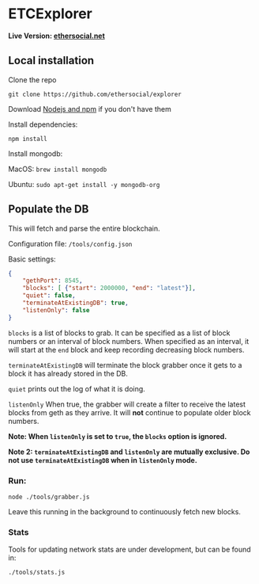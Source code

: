 # ETCExplorer 

<b>Live Version: [ethersocial.net](https://ethersocial.net)</b>



## Local installation

Clone the repo

`git clone https://github.com/ethersocial/explorer`

Download [Nodejs and npm](https://docs.npmjs.com/getting-started/installing-node "Nodejs install") if you don't have them

Install dependencies:

`npm install`

Install mongodb:

MacOS: `brew install mongodb`

Ubuntu: `sudo apt-get install -y mongodb-org`

## Populate the DB

This will fetch and parse the entire blockchain.

Configuration file: `/tools/config.json`

Basic settings:
```json
{
    "gethPort": 8545, 
    "blocks": [ {"start": 2000000, "end": "latest"}],
    "quiet": false,
    "terminateAtExistingDB": true,
    "listenOnly": false
}
```

```blocks``` is a list of blocks to grab. It can be specified as a list of block numbers or an interval of block numbers. When specified as an interval, it will start at the ```end``` block and keep recording decreasing block numbers. 

```terminateAtExistingDB``` will terminate the block grabber once it gets to a block it has already stored in the DB.

```quiet``` prints out the log of what it is doing.

```listenOnly``` When true, the grabber will create a filter to receive the latest blocks from geth as they arrive. It will <b>not</b> continue to populate older block numbers. 

<b>Note: When ```listenOnly``` is set to ```true```, the ```blocks``` option is ignored. </b>

<b>Note 2: ```terminateAtExistingDB``` and ```listenOnly``` are mutually exclusive. Do not use ```terminateAtExistingDB``` when in ```listenOnly``` mode.</b>

### Run:

`node ./tools/grabber.js`

Leave this running in the background to continuously fetch new blocks.

### Stats

Tools for updating network stats are under development, but can be found in:

`./tools/stats.js` 
